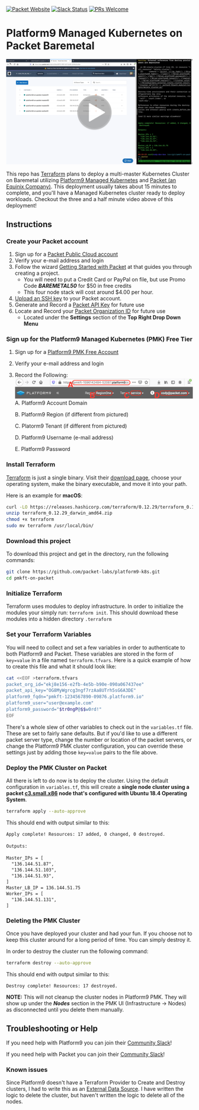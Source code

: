 [![Packet Website](https://img.shields.io/badge/Website%3A-Packet.com-blue)](https://www.packet.com/resources/partners/platform9/) [![Slack Status](https://slack.packet.com/badge.svg)](https://slack.packet.com) [![PRs Welcome](https://img.shields.io/badge/PRs-welcome-brightgreen.svg?style=flat-square)](http://makeapullrequest.com)

# Platform9 Managed Kubernetes on Packet Baremetal

[![Platform9 Variables](docs/images/pmkft_thumbnail.png)](https://drive.google.com/file/d/1qGSSWqIxOLRodfkobgHz0e2su8f1ikoY/view)

This repo has [Terraform](http://terraform.io) plans to deploy a multi-master Kubernetes Cluster on Baremetal utilizing [Platform9 Managed Kubernetes](https://platform9.com/managed-kubernetes/) and [Packet (an Equinix Company)](https://packet.com). This deployment usually takes about 15 minutes to complete, and you'll have a Managed Kubernetes cluster ready to deploy workloads. Checkout the three and a half minute video above of this deployment!

## Instructions

### Create your Packet account

1. Sign up for a [Packet Public Cloud account](https://app.packet.net/signup)
2. Verify your e-mail address and login
3. Follow the wizard [Getting Started with Packet](https://app.packet.net/getting-started/overview) at  that guides you through creating a project.
    * You will need to put a Credit Card or PayPal on file, but use Promo Code ***BAREMETAL50*** for $50 in free credits
    * This four node stack will cost around $4.00 per hour.
4. [Upload an SSH key](https://www.packet.com/developers/docs/servers/key-features/ssh-keys/) to your Packet account.
5. Generate and Record a [Packet API Key](https://www.packet.com/developers/docs/API/) for future use
6. Locate and Record your [Packet Organization ID](https://app.packet.net/) for future use
    * Located under the **Settings** section of the **Top Right Drop Down Menu**

### Sign up for the Platform9 Managed Kubernetes (PMK) Free Tier

1. Sign up for a [Platform9 PMK Free Account](https://platform9.com/signup/)
2. Verify your e-mail address and login
3. Record the Following:
![Platform9 Variables](docs/images/pf9_variables.png)
    A. Platform9 Account Domain

    B. Platform9 Region (if different from pictured)

    C. Platorm9 Tenant (if different from pictured)

    D. Platform9 Username (e-mail address)

    E. Platform9 Password

### Install Terraform

[Terraform](http://terraform.io) is just a single binary.  Visit their [download page](https://www.terraform.io/downloads.html), choose your operating system, make the binary executable, and move it into your path.

Here is an example for **macOS**:

```bash
curl -LO https://releases.hashicorp.com/terraform/0.12.29/terraform_0.12.29_darwin_amd64.zip
unzip terraform_0.12.29_darwin_amd64.zip
chmod +x terraform
sudo mv terraform /usr/local/bin/
```

### Download this project

To download this project and get in the directory, run the following commands:

```bash
git clone https://github.com/packet-labs/platform9-k8s.git
cd pmkft-on-packet
```

### Initialize Terraform

Terraform uses modules to deploy infrastructure. In order to initialize the modules your simply run: `terraform init`. This should download these modules into a hidden directory `.terraform`

### Set your Terraform Variables

You will need to collect and set a few variables in order to authenticate to both Platform9 and Packet. These variables are stored in the form of `key=value` in a file named `terraform.tfvars`. Here is a quick example of how to create this file and what it should look like:

```bash
cat <<EOF >terraform.tfvars
packet_org_id="ekj8e156-e2fb-4e5b-b90e-090a067437ee"
packet_api_key="OG8MyWgrcg3ngf7rzAa8UTrh5sG6A3DE"
platform9_fqdn="pmkft-1234567890-09876.platform9.io"
platform9_user="user@example.com"
platform9_password="$tr0ngP@$$w0rd!"
EOF
```

There's a whole slew of other variables to check out in the `variables.tf` file. These are set to fairly sane defaults. But if you'd like to use a different packet server type, change the number or location of the packet servers, or change the Platform9 PMK cluster configuration, you can override these settings just by adding those `key=value` pairs to the file above.

### Deploy the PMK Cluster on Packet

All there is left to do now is to deploy the cluster. Using the default configuration in `variables.tf`, this will create a **single node cluster using a packet <a href=”https://www.packet.com/cloud/servers/c3-small/” rel="noopener" target="_blank">c3.small.x86</a> node that's configured with Ubuntu 18.4 Operating System**. 

```bash
terraform apply --auto-approve
```

This should end with output similar to this:

```
Apply complete! Resources: 17 added, 0 changed, 0 destroyed.

Outputs:

Master_IPs = [
  "136.144.51.87",
  "136.144.51.103",
  "136.144.51.93",
]
Master_LB_IP = 136.144.51.75
Worker_IPs = [
  "136.144.51.131",
]
```

### Deleting the PMK Cluster

Once you have deployed your cluster and had your fun. If you choose not to keep this cluster around for a long period of time. You can simply destroy it.

In order to destroy the cluster run the following command:

```bash
terraform destroy --auto-approve
```

This should end with output similar to this:

```
Destroy complete! Resources: 17 destroyed.
```

**NOTE:** This will not cleanup the cluster nodes in Platform9 PMK. They will show up under the ***Nodes*** section in the PMK UI (Infrastructure -> Nodes) as disconnected until you delete them manually.

## Troubleshooting or Help

If you need help with Platform9 you can join their [Community Slack](https://slack.platform9.io)!

If you need help with Packet you can join their [Community Slack](https://slack.packet.com/)!

### Known issues

Since Platform9 doesn't have a Terraform Provider to Create and Destroy clusters, I had to write this as an [External Data Source](https://registry.terraform.io/providers/hashicorp/external/latest/docs/data-sources/data_source). I have written the logic to delete the cluster, but haven't written the logic to delete all of the nodes.
